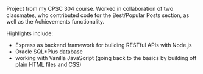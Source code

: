 Project from my CPSC 304 course. Worked in collaboration of two classmates, who contributed code for the Best/Popular Posts section, as well as the Achievements functionality.

Highlights include:
- Express as backend framework for building RESTful APIs with Node.js
- Oracle SQL*Plus database
- working with Vanilla JavaScript (going back to the basics by building off plain HTML files and CSS)
